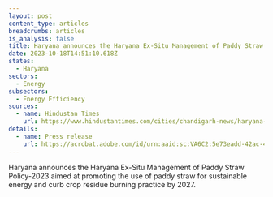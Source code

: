 ```yaml
---
layout: post
content_type: articles
breadcrumbs: articles
is_analysis: false
title: Haryana announces the Haryana Ex-Situ Management of Paddy Straw Policy-2023
date: 2023-10-18T14:51:10.618Z
states:
  - Haryana
sectors:
  - Energy
subsectors:
  - Energy Efficiency
sources:
  - name: Hindustan Times
    url: https://www.hindustantimes.com/cities/chandigarh-news/haryana-cabinet-approves-paddy-stubble-management-policy-101697052989959.html
details:
  - name: Press release
    url: https://acrobat.adobe.com/id/urn:aaid:sc:VA6C2:5e73eadd-42ac-4fd9-96e8-9ff7fe7b272a
---
```

Haryana announces the Haryana Ex-Situ Management of Paddy Straw Policy-2023 aimed at promoting the use of paddy straw for sustainable energy and curb crop residue burning practice by 2027.